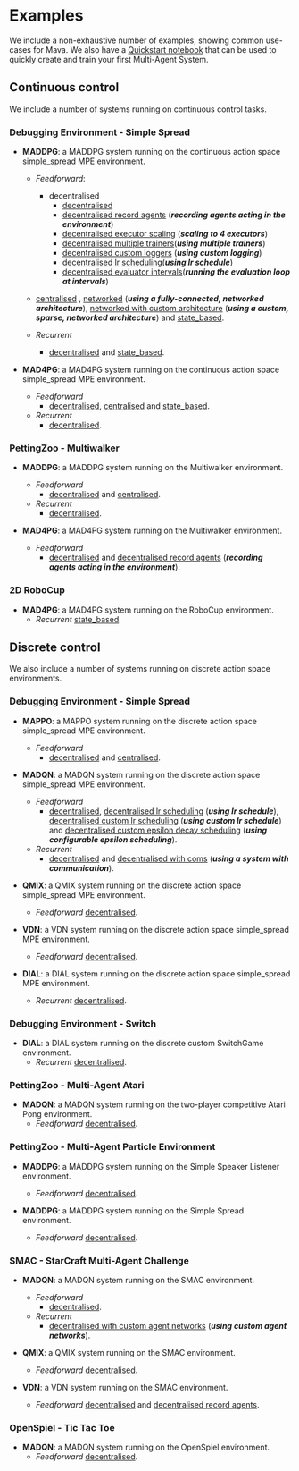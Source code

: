 # Examples
We include a non-exhaustive number of examples, showing common use-cases for Mava. We also have a [Quickstart notebook][quickstart] that can be used to quickly create and train your first Multi-Agent System.

## Continuous control
We include a number of systems running on continuous control tasks.

### Debugging Environment - Simple Spread
-   **MADDPG**:
    a MADDPG system running on the continuous action space simple_spread MPE environment.
    - *Feedforward*:
        - decentralised
            -  [decentralised][debug_maddpg_ff_dec]
            -  [decentralised record agents][debug_maddpg_ff_dec_record]  (***recording agents acting in the environment***)
            - [decentralised executor scaling][debug_maddpg_ff_dec_scaling_executors] (***scaling to 4 executors***)
            - [decentralised multiple trainers][debug_maddpg_ff_dec_scaling_trainers](***using multiple trainers***)
            - [decentralised custom loggers][debug_maddpg_ff_dec_custom_logging] (***using custom logging***)
            - [decentralised lr scheduling][debug_maddpg_ff_dec_lr_scheduling](***using lr schedule***)
            - [decentralised evaluator intervals][debug_maddpg_ff_dec_eval_intervals](***running the evaluation loop at intervals***)

    - [centralised][debug_maddpg_cen] , [networked][debug_maddpg_networked] (***using a fully-connected, networked architecture***), [networked with custom architecture][debug_maddpg_networked_custom] (***using a custom, sparse, networked architecture***) and [state_based][debug_maddpg_state_based].

    - *Recurrent*
        - [decentralised][debug_maddpg_rec_dec] and [state_based][debug_maddpg_state_based].

-   **MAD4PG**:
    a MAD4PG system running on the continuous action space simple_spread MPE environment.
    - *Feedforward*
        - [decentralised][debug_mad4pg_ff_dec], [centralised][debug_mad4pg_ff_cen]
    and [state_based][debug_mad4pg_ff_state_based].
    - *Recurrent*
        - [decentralised][debug_mad4pg_rec_dec].

### PettingZoo - Multiwalker
  -   **MADDPG**:
      a MADDPG system running on the Multiwalker environment.
      - *Feedforward*
        - [decentralised][pz_maddpg_ff_dec] and [centralised][pz_maddpg_ff_cen].
      - *Recurrent*
        - [decentralised][pz_maddpg_rec_dec].

  -   **MAD4PG**:
      a MAD4PG system running on the Multiwalker environment.
      - *Feedforward*
        - [decentralised][pz_mad4pg_ff_dec] and [decentralised record agents][pz_mad4pg_ff_dec_record] (***recording agents acting in the environment***).

### 2D RoboCup
-   **MAD4PG**:
    a MAD4PG system running on the RoboCup environment.
    - *Recurrent* [state_based][robocup_mad4pg_ff_state_based].
## Discrete control

We also include a number of systems running on discrete action space environments.

### Debugging Environment - Simple Spread
  -   **MAPPO**:
      a MAPPO system running on the discrete action space simple_spread MPE environment.
      - *Feedforward*
        - [decentralised][debug_mappo_ff_dec] and [centralised][debug_mappo_ff_cen].

  -   **MADQN**:
      a MADQN system running on the discrete action space simple_spread MPE environment.
      - *Feedforward*
        - [decentralised][debug_madqn_ff_dec], [decentralised lr scheduling][debug_madqn_ff_dec_lr_schedule] (***using lr schedule***), [decentralised custom lr scheduling][debug_madqn_ff_dec_custom_lr_schedule] (***using custom lr schedule***) and [decentralised custom epsilon decay scheduling][debug_madqn_ff_dec_custom_eps_schedule] (***using configurable epsilon scheduling***).
      - *Recurrent*
        - [decentralised][debug_madqn_rec_dec] and [decentralised with coms][debug_madqn_rec_dec_coms] (***using a system with communication***).

  -   **QMIX**:
      a QMIX system running on the discrete action space simple_spread MPE environment.
      - *Feedforward* [decentralised][debug_qmix_ff_dec].

  -   **VDN**:
      a VDN system running on the discrete action space simple_spread MPE environment.
      - *Feedforward* [decentralised][debug_vdn_ff_dec].

  -   **DIAL**:
      a DIAL system running on the discrete action space simple_spread MPE environment.
      - *Recurrent* [decentralised][debug_dial_rec_dec].

### Debugging Environment - Switch
-    **DIAL**:
    a DIAL system running on the discrete custom SwitchGame environment.
     - *Recurrent* [decentralised][debug_switch_dial_rec_dec].

### PettingZoo - Multi-Agent Atari
-   **MADQN**:
   a MADQN system running on the two-player competitive Atari Pong environment.
    - *Feedforward* [decentralised][pz_madqn_pong_ff_dec].

### PettingZoo - Multi-Agent Particle Environment
  -   **MADDPG**:
      a MADDPG system running on the Simple Speaker Listener environment.
      - *Feedforward* [decentralised][pz_maddpg_mpe_ssl_ff_dec].

  -   **MADDPG**:
      a MADDPG system running on the Simple Spread environment.
      - *Feedforward* [decentralised][pz_maddpg_mpe_ss_ff_dec].

### SMAC - StarCraft Multi-Agent Challenge
-   **MADQN**:
    a MADQN system running on the SMAC environment.
    - *Feedforward*
        - [decentralised][smac_madqn_ff_dec].
    - *Recurrent*
        - [decentralised with custom agent networks][smac_madqn_rec_dec_custom_agents] (***using custom agent networks***).

-   **QMIX**:
    a QMIX system running on the SMAC environment.
    - *Feedforward* [decentralised][smac_qmix_ff_dec].

-   **VDN**:
    a VDN system running on the SMAC environment.
    - *Feedforward* [decentralised][smac_vdn_ff_dec] and [decentralised record agents][smac_vdn_ff_dec_record].

### OpenSpiel - Tic Tac Toe
  -   **MADQN**:
      a MADQN system running on the OpenSpiel environment.
      - *Feedforward* [decentralised][openspiel_madqn_ff_dec].



<!-- Examples -->
[quickstart]: https://github.com/instadeepai/Mava/blob/develop/examples/tf/quickstart.ipynb
<!-- Continous -->
[debug_maddpg_ff_dec]: https://github.com/instadeepai/Mava/blob/develop/examples/tf/debugging/simple_spread/feedforward/decentralised/run_maddpg.py
[debug_maddpg_ff_dec_record]: https://github.com/instadeepai/Mava/blob/develop/examples/tf/debugging/simple_spread/feedforward/decentralised/run_maddpg_record.py
[debug_maddpg_ff_dec_scaling_executors]: https://github.com/instadeepai/Mava/blob/develop/examples/tf/debugging/simple_spread/feedforward/decentralised/run_maddpg_scale_executors.py
[debug_maddpg_ff_dec_scaling_trainers]: https://github.com/instadeepai/Mava/blob/develop/examples/tf/debugging/simple_spread/feedforward/decentralised/run_maddpg_scale_trainers.py
[debug_maddpg_ff_dec_custom_logging]: https://github.com/instadeepai/Mava/blob/develop/examples/tf/debugging/simple_spread/feedforward/decentralised/run_maddpg_custom_logging.py
[debug_maddpg_ff_dec_lr_scheduling]: https://github.com/instadeepai/Mava/blob/develop/examples/tf/debugging/simple_spread/feedforward/decentralised/run_maddpg_lr_schedule.py
[debug_maddpg_ff_dec_eval_intervals]: https://github.com/instadeepai/Mava/blob/develop/examples/tf/debugging/simple_spread/feedforward/decentralised/run_mad4pg_evaluator_interval.py
[debug_maddpg_cen]: https://github.com/instadeepai/Mava/blob/develop/examples/tf/debugging/simple_spread/feedforward/centralised/run_maddpg.py
[debug_maddpg_networked]: https://github.com/instadeepai/Mava/blob/develop/examples/tf/debugging/simple_spread/feedforward/networked/run_maddpg.py
[debug_maddpg_networked_custom]: https://github.com/instadeepai/Mava/blob/develop/examples/tf/debugging/simple_spread/feedforward/networked/run_maddpg_custom_network.py
[debug_maddpg_state_based]: https://github.com/instadeepai/Mava/blob/develop/examples/tf/debugging/simple_spread/feedforward/state_based/run_maddpg.py
[debug_maddpg_rec_dec]: https://github.com/instadeepai/Mava/blob/develop/examples/tf/debugging/simple_spread/recurrent/decentralised/run_maddpg.py
[debug_maddpg_state_based]: https://github.com/instadeepai/Mava/blob/develop/examples/tf/debugging/simple_spread/recurrent/state_based/run_maddpg.py

[debug_mad4pg_ff_dec]: https://github.com/instadeepai/Mava/blob/develop/examples/tf/debugging/simple_spread/feedforward/decentralised/run_mad4pg.py
[debug_mad4pg_ff_cen]:  https://github.com/instadeepai/Mava/blob/develop/examples/tf/debugging/simple_spread/feedforward/centralised/run_mad4pg.py
[debug_mad4pg_ff_state_based]: https://github.com/instadeepai/Mava/blob/develop/examples/tf/debugging/simple_spread/feedforward/state_based/run_mad4pg.py
[debug_mad4pg_rec_dec]: https://github.com/instadeepai/Mava/blob/develop/examples/tf/debugging/simple_spread/recurrent/decentralised/run_mad4pg.py


[pz_maddpg_ff_dec]: https://github.com/instadeepai/Mava/blob/develop/examples/tf/petting_zoo/sisl/multiwalker/feedforward/decentralised/run_maddpg.py
[pz_maddpg_ff_cen]: https://github.com/instadeepai/Mava/blob/develop/examples/tf/petting_zoo/sisl/multiwalker/feedforward/centralised/run_maddpg.py
[pz_maddpg_rec_dec]: https://github.com/instadeepai/Mava/blob/develop/examples/tf/petting_zoo/sisl/multiwalker/recurrent/decentralised/run_maddpg.py

[pz_mad4pg_ff_dec]: https://github.com/instadeepai/Mava/blob/develop/examples/tf/petting_zoo/sisl/multiwalker/feedforward/decentralised/run_mad4pg.py
[pz_mad4pg_ff_dec_record]: https://github.com/instadeepai/Mava/blob/develop/examples/tf/petting_zoo/sisl/multiwalker/feedforward/decentralised/run_mad4pg_record.py

[robocup_mad4pg_ff_state_based]: https://github.com/instadeepai/Mava/blob/develop/examples/tf/robocup/recurrent/state_based/run_mad4pg.py

<!-- Discrete -->
[debug_mappo_ff_dec]: https://github.com/instadeepai/Mava/blob/develop/examples/tf/debugging/simple_spread/feedforward/decentralised/run_mappo.py
[debug_mappo_ff_cen]: https://github.com/instadeepai/Mava/blob/develop/examples/tf/debugging/simple_spread/feedforward/centralised/run_mappo.py

[debug_madqn_ff_dec]: https://github.com/instadeepai/Mava/blob/develop/examples/tf/debugging/simple_spread/feedforward/decentralised/run_madqn.py
[debug_madqn_ff_dec_lr_schedule]: https://github.com/instadeepai/Mava/blob/develop/examples/tf/debugging/simple_spread/feedforward/decentralised/run_madqn_lr_schedule.py
[debug_madqn_ff_dec_custom_lr_schedule]: https://github.com/instadeepai/Mava/blob/develop/examples/tf/debugging/simple_spread/feedforward/decentralised/run_madqn_custom_lr_schedule.py
[debug_madqn_ff_dec_custom_eps_schedule]: https://github.com/instadeepai/Mava/blob/develop/examples/tf/debugging/simple_spread/feedforward/decentralised/run_madqn_configurable_epsilon.py
[debug_madqn_rec_dec]: https://github.com/instadeepai/Mava/blob/develop/examples/tf/debugging/simple_spread/recurrent/decentralised/run_madqn.py
[debug_madqn_rec_dec_coms]: https://github.com/instadeepai/Mava/blob/develop/examples/tf/debugging/simple_spread/recurrent/decentralised/run_madqn_with_coms.py

[debug_qmix_ff_dec]: https://github.com/instadeepai/Mava/blob/develop/examples/tf/debugging/simple_spread/feedforward/decentralised/run_qmix.py

[debug_vdn_ff_dec]: https://github.com/instadeepai/Mava/blob/develop/examples/tf/debugging/simple_spread/feedforward/decentralised/run_vdn.py

[debug_dial_rec_dec]: https://github.com/instadeepai/Mava/blob/develop/examples/tf/debugging/simple_spread/recurrent/decentralised/run_dial.py


[debug_switch_dial_rec_dec]: https://github.com/instadeepai/Mava/blob/develop/examples/tf/debugging/switch/recurrent/decentralised/run_dial.py


[pz_madqn_pong_ff_dec]: https://github.com/instadeepai/Mava/blob/develop/examples/tf/petting_zoo/atari/pong/feedforward/decentralised/run_madqn.py

[pz_maddpg_mpe_ssl_ff_dec]: https://github.com/instadeepai/Mava/blob/develop/examples/tf/petting_zoo/mpe/simple_speaker_listener/feedforward/decentralised/run_maddpg.py

[pz_maddpg_mpe_ss_ff_dec]: https://github.com/instadeepai/Mava/blob/develop/examples/tf/petting_zoo/mpe/simple_spread/feedforward/decentralised/run_maddpg.py


[smac_madqn_ff_dec]: https://github.com/instadeepai/Mava/blob/develop/examples/tf/smac/feedforward/decentralised/run_madqn.py

[smac_madqn_rec_dec_custom_agents]: https://github.com/instadeepai/Mava/blob/develop/examples/tf/smac/recurrent/decentralised/run_madqn.py

[smac_qmix_ff_dec]: https://github.com/instadeepai/Mava/blob/develop/examples/tf/smac/feedforward/decentralised/run_qmix.py

[smac_vdn_ff_dec]: https://github.com/instadeepai/Mava/blob/develop/examples/tf/smac/feedforward/decentralised/run_vdn.py

[smac_vdn_ff_dec_record]: https://github.com/instadeepai/Mava/blob/develop/examples/tf/smac/feedforward/decentralised/run_vdn_record.py

[openspiel_madqn_ff_dec]: https://github.com/instadeepai/Mava/blob/develop/examples/tf/openspiel/tic_tac_toe/feedforward/decentralised/run_madqn.py
